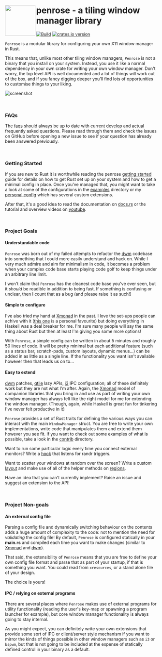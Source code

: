 <image width="100px" src="https://raw.githubusercontent.com/sminez/penrose/develop/icon.svg" align="left"></image>
penrose - a tiling window manager library
=========================================

[![Build](https://github.com/sminez/penrose/workflows/Build/badge.svg?branch=develop)](https://github.com/sminez/penrose/actions?query=workflow%3ABuild) [![crates.io version](https://img.shields.io/crates/v/penrose)](https://crates.io/crates/penrose)

`Penrose` is a modular library for configuring your own X11 window manager in Rust.

This means that, unlike most other tiling window managers, `Penrose` is not a
binary that you install on your system. Instead, you use it like a normal
dependency in your own crate for writing your own window manager. Don't worry,
the top level API is well documented and a lot of things will work out of the
box, and if you fancy digging deeper you'll find lots of opportunities to
customise things to your liking.

![screenshot](https://raw.githubusercontent.com/sminez/penrose/develop/screenshot.png)

<br>

### FAQs

The [faqs][0] should always be up to date with current develop and actual
frequently asked questions. Please read through them and check the issues on
GitHub before opening a new issue to see if your question has already been
answered previously.

<br>

### Getting Started

If you are new to Rust it is worthwhile reading the penrose [getting started][1]
guide for details on how to get Rust set up on your system and how to get a
minimal config in place. Once you've managed that, you might want to take a
look at some of the configurations in the [examples][2] directory or my
[personal config][3] which has several custom extensions.

After that, it's a good idea to read the documentation on [docs.rs][4] or the
tutorial and overview videos on [youtube][5].

<br>

### Project Goals

#### Understandable code

`Penrose` was born out of my failed attempts to refactor the [dwm][6] codebase into
something that I could more easily understand and hack on. While I very much
admire and aim for minimalism in code, it becomes a problem when your complex
code base starts playing code golf to keep things under an arbitrary line limit.

I won't claim that `Penrose` has the cleanest code base you've ever seen, but it
_should_ be readible in addition to being fast. If something is confusing or
unclear, then I count that as a bug (and please raise it as such!)


#### Simple to configure

I've also tried my hand at [Xmonad][7] in the past. I love the set-ups people can
achive with it ([this one][8] is a personal favourite) but doing everything in
Haskell was a deal breaker for me. I'm sure many people will say the same thing
about Rust but then at least I'm giving you some more options!

With `Penrose`, a simple config can be written in about 5 minutes and roughly 50
lines of code. It will be pretty minimal but each additional feature (such as a
status bar, scratch-pads, custom layouts, dynamic menus...) can be added in as
little as a single line. If the functionality you want isn't available however
then that leads us on to...


#### Easy to extend

[dwm][6] patches, [qtile][9] lazy APIs, [i3][10] IPC configuration; all of these
definitely work but they are not what I'm after. Again, the [Xmonad][7] model of
companion libraries that you bring in and use as part of writing your own window
manager has always felt like the right model for me for extending the window
manager. (Though, again, while Haskell is great fun for tinkering I've never
felt productive in it)

`Penrose` provides a set of Rust traits for defining the various ways you can
interact with the main `WindowManager` struct. You are free to write your own
implementations, write code that manipulates them and extend them however you
see fit. If you want to check out some examples of what is possible, take a look
in the [contrib][11] directory.

Want to run some particular logic every time you connect external monitors?
Write a [hook][12] that listens for randr triggers.

Want to scatter your windows at random over the screen? Write a custom
[layout][13] and make use of all of the helper methods on [regions][14].

Have an idea that you can't currently implement? Raise an issue and suggest an
extension to the API!

<br>

### Project Non-goals

#### An external config file

Parsing a config file and dynamically switching behaviour on the contents adds a
huge amount of complexity to the code: not to mention the need for _validating_
the config file! By default, `Penrose` is configured statically in your
**main.rs** and compiled each time you want to make changes (similar to
[Xmonad][7] and [dwm][6]).

That said, the extensibility of `Penrose` means that
you are free to define your own config file format and parse that as part of
your startup, if that is something you want. You could read from `xresources`,
or a stand alone file of your design.

The choice is yours!


#### IPC / relying on external programs

There are several places where `Penrose` makes use of external programs for
utility functionality (reading the user's key-map or spawning a program launcher
for example), but core window manager functionality is always going to stay
internal.

As you might expect, you can definitely write your own extensions that provide
some sort of IPC or client/server style mechanism if you want to mirror the
kinds of things possible in other window managers such as `i3` or `bspwm`, but
that is not going to be included at the expense of statically defined control in
your binary as a default.


  [0]: https://github.com/sminez/penrose/tree/develop/docs/faq.md
  [1]: https://github.com/sminez/penrose/tree/develop/docs/getting_started.md
  [2]: https://github.com/sminez/penrose/tree/develop/examples
  [3]: https://github.com/sminez/my-penrose-config
  [4]: https://docs.rs/penrose
  [5]: https://www.youtube.com/channel/UC04N-5DxEWH4ioK0bvZmF_Q
  [6]: https://dwm.suckless.org/
  [7]: https://xmonad.org/
  [8]: https://www.youtube.com/watch?v=70IxjLEmomg
  [9]: http://www.qtile.org/
  [10]: https://i3wm.org/
  [11]: https://github.com/sminez/penrose/tree/develop/src/contrib
  [12]: https://docs.rs/penrose/0.2.0/penrose/core/hooks/index.html
  [13]: https://docs.rs/penrose/0.2.0/penrose/core/layout/index.html
  [14]: https://docs.rs/penrose/0.2.0/penrose/core/data_types/struct.Region.html
